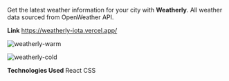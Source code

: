 Get the latest weather information for your city with **Weatherly**. All weather data sourced from OpenWeather API.

**Link**
https://weatherly-iota.vercel.app/

![weatherly-warm](https://github.com/cchow33/Weatherly/assets/109078860/9d7a31c2-0b3d-4ff7-9f2e-6808e5ba9743)

![weatherly-cold](https://github.com/cchow33/Weatherly/assets/109078860/6b59eeb0-c67b-427d-8e35-d9fa22cd9c28)

**Technologies Used**
React
CSS




